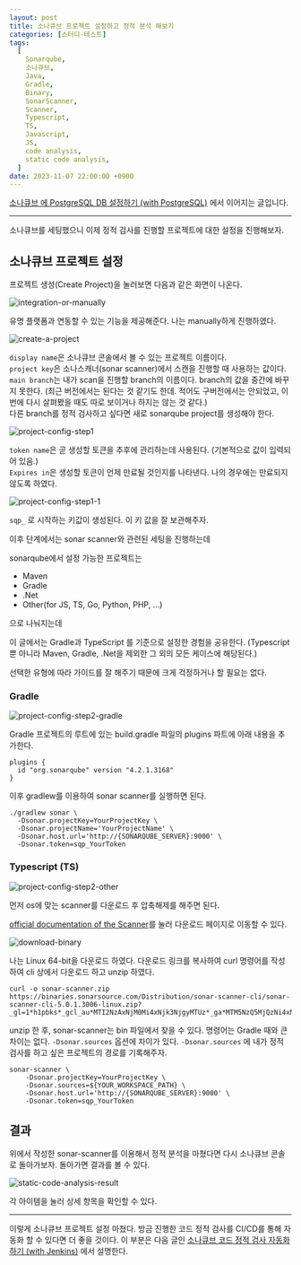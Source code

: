 ```yaml
---
layout: post
title: 소나큐브 프로젝트 설정하고 정적 분석 해보기
categories: [스터디-테스트]
tags:
  [
    Sonarqube,
    소나큐브,
    Java,
    Gradle,
    Binary,
    SonarScanner,
    Scanner,
    Typescript,
    TS,
    Javascript,
    JS,
    code analysis,
    static code analysis,
  ]
date: 2023-11-07 22:00:00 +0900
---
```


[소나큐브 에 PostgreSQL DB 설정하기 (with PostgreSQL)](/2023/11/07/sonarqube-db-설정하기) 에서 이어지는 글입니다.

---

소나큐브를 세팅했으니 이제 정적 검사를 진행할 프로젝트에 대한 설정을 진행해보자.

## 소나큐브 프로젝트 설정

프로젝트 생성(Create Project)을 눌러보면 다음과 같은 화면이 나온다.

![integration-or-manually](/assets/images/2023-11-06-create-sonarqube-project/integration-or-manually.png)

유명 플랫폼과 연동할 수 있는 기능을 제공해준다. 나는 manually하게 진행하였다.

![create-a-project](/assets/images/2023-11-06-create-sonarqube-project/create-a-project.png)

`display name`은 소나큐브 콘솔에서 볼 수 있는 프로젝트 이름이다.  
`project key`은 소나스캐너(sonar scanner)에서 스캔을 진행할 때 사용하는 값이다.  
`main branch`는 내가 scan을 진행할 branch의 이름이다.
branch의 값을 중간에 바꾸지 못한다. (최근 버전에서는 된다는 것 같기도 한데. 적어도 구버전에서는 안되었고, 이번에 다시 살펴봤을 때도 따로 보이거나 하지는 않는 것 같다.)  
다른 branch를 정적 검사하고 싶다면 새로 sonarqube project를 생성해야 한다.

![project-config-step1](/assets/images/2023-11-06-create-sonarqube-project/project-config-step1.png)

`token name`은 곧 생성할 토큰을 추후에 관리하는데 사용된다. (기본적으로 값이 입력되어 있음.)  
`Expires in`은 생성할 토큰이 언제 만료될 것인지를 나타낸다. 나의 경우에는 만료되지 않도록 하였다.

![project-config-step1-1](/assets/images/2023-11-06-create-sonarqube-project/project-config-step1-1.png)

`sqp_` 로 시작하는 키값이 생성된다. 이 키 값을 잘 보관해주자.

이후 단계에서는 sonar scanner와 관련된 세팅을 진행하는데

sonarqube에서 설정 가능한 프로젝트는

- Maven
- Gradle
- .Net
- Other(for JS, TS, Go, Python, PHP, ...)

으로 나눠지는데

이 글에서는 Gradle과 TypeScript 를 기준으로 설정한 경험을 공유한다. (Typescript뿐 아니라 Maven, Gradle, .Net을 제외한 그 외의 모든 케이스에 해당된다.)

선택한 유형에 따라 가이드를 잘 해주기 때문에 크게 걱정하거나 할 필요는 없다.

### Gradle

![project-config-step2-gradle](/assets/images/2023-11-06-create-sonarqube-project/project-config-step2-gradle.png)

Gradle 프로젝트의 루트에 있는 build.gradle 파일의 plugins 파트에 아래 내용을 추가한다.

```
plugins {
  id "org.sonarqube" version "4.2.1.3168"
}
```

이후 gradlew를 이용하여 sonar scanner를 실행하면 된다.

```
./gradlew sonar \
  -Dsonar.projectKey=YourProjectKey \
  -Dsonar.projectName='YourProjectName' \
  -Dsonar.host.url='http://{SONARQUBE_SERVER}:9000' \
  -Dsonar.token=sqp_YourToken
```

### Typescript (TS)

![project-config-step2-other](/assets/images/2023-11-06-create-sonarqube-project/project-config-step2-other.png)

먼저 os에 맞는 scanner를 다운로드 후 압축해제를 해주면 된다.

[official documentation of the Scanner](https://docs.sonarsource.com/sonarqube/10.2/analyzing-source-code/scanners/sonarscanner/)를 눌러 다운로드 페이지로 이동할 수 있다.

![download-binary](/assets/images/2023-11-06-create-sonarqube-project/download-binary.png)

나는 Linux 64-bit을 다운로드 하였다. 다운로드 링크를 복사하여 curl 명령어를 작성하여 cli 상에서 다운로드 하고 unzip 하였다.

```
curl -o sonar-scanner.zip https://binaries.sonarsource.com/Distribution/sonar-scanner-cli/sonar-scanner-cli-5.0.1.3006-linux.zip?_gl=1*h1pbks*_gcl_au*MTI2NzAxNjM0Mi4xNjk3NjgyMTUz*_ga*MTM5NzQ5MjQzNi4xNjk3NjgyMTUz*_ga_9JZ0GZ5TC6*MTY5OTI2MTY1MC40LjEuMTY5OTI2MTcyMC42MC4wLjA.
```

unzip 한 후, sonar-scanner는 bin 파일에서 찾을 수 있다. 명령어는 Gradle 때와 큰 차이는 없다. `-Dsonar.sources` 옵션에 차이가 있다. `-Dsonar.sources` 에 내가 정적 검사를 하고 싶은 프로젝트의 경로를 기록해주자.

```
sonar-scanner \
    -Dsonar.projectKey=YourProjectKey \
    -Dsonar.sources=${YOUR_WORKSPACE_PATH} \
    -Dsonar.host.url='http://{SONARQUBE_SERVER}:9000' \
    -Dsonar.token=sqp_YourToken
```

## 결과

위에서 작성한 sonar-scanner를 이용해서 정적 분석을 마쳤다면 다시 소나큐브 콘솔로 돌아가보자. 돌아가면 결과를 볼 수 있다.

![static-code-analysis-result](/assets/images/2023-11-06-create-sonarqube-project/static-code-analysis-result.png)

각 아이템을 눌러 상세 항목을 확인할 수 있다.

---

이렇게 소나큐브 프로젝트 설정 마쳤다.
방금 진행한 코드 정적 검사를 CI/CD를 통해 자동화 할 수 있다면 더 좋을 것이다.
이 부분은 다음 글인 [소나큐브 코드 정적 검사 자동화 하기 (with Jenkins)](/2023/11/07/sonarqube-with-jenkins) 에서 설명한다.
